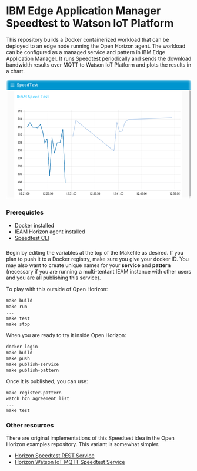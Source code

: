 # IBM Edge Application Manager Speedtest to Watson IoT Platform

This repository builds a Docker containerized workload that can be deployed to
an edge node running the Open Horizon agent. The workload can be configured as
a managed service and pattern in IBM Edge Application Manager.  It runs
Speedtest periodically and sends the download bandwidth results over MQTT to
Watson IoT Platform and plots the results in a chart.

![MQTT Chart](Speedtest-MQTT-results.png)

### Prerequistes

- Docker installed
- IEAM Horizon agent installed
- [Speedtest CLI](https://www.speedtest.net/apps/cli)

###

Begin by editing the variables at the top of the Makefile as desired. If you plan to push it to a Docker registry, make sure you give your docker ID. You may also want to create unique names for your **service** and **pattern** (necessary if you are running a multi-tentant IEAM instance with other users and you are all publishing this service).

To play with this outside of Open Horizon:

```
make build
make run
...
make test
make stop
```

When you are ready to try it inside Open Horizon:

```
docker login
make build
make push
make publish-service
make publish-pattern
```

Once it is published, you can use:

```
make register-pattern
watch hzn agreement list
...
make test
```

### Other resources

There are original implementations of this Speedtest idea in the Open Horizon
examples repository.  This variant is somewhat simpler.

- [Horizon Speedtest REST Service](https://github.com/open-horizon/examples/tree/master/edge/services/speedtest)
- [Horizon Watson IoT MQTT Speedtest Service](https://github.com/open-horizon/examples/tree/master/edge/wiotp/speedtest2wiotp)
